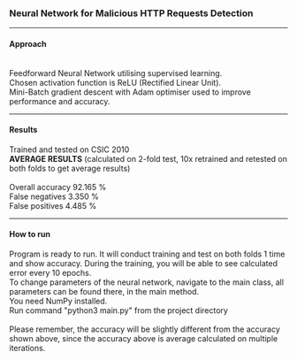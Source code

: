 <h3>Neural Network for Malicious HTTP Requests Detection</h3>

<hr>
<h4>Approach</h4><br>
Feedforward Neural Network utilising supervised learning.<br>
Chosen activation function is ReLU (Rectified Linear Unit).<br>
Mini-Batch gradient descent with Adam optimiser used to improve performance and accuracy.<br>

<hr>

<h4>Results</h4>
Trained and tested on CSIC 2010<br>
<b>AVERAGE RESULTS</b> 
(calculated on 2-fold test, 10x retrained and retested on both folds to get average results)<br>
<br>
Overall accuracy	92.165 % <br>
False negatives	3.350 % <br>
False positives	4.485 % <br>

<hr>

<h4>How to run</h4>
Program is ready to run. It will conduct training and test on both folds 1 time and show accuracy. During the training, you will be able to see calculated error every 10 epochs. <br>
To change parameters of the neural network, navigate to the main class, all parameters can be found there, in the main method. <br>
You need NumPy installed.<br>
Run command "python3 main.py" from the project directory <br>
<br>
Please remember, the accuracy will be slightly different from the accuracy shown above, since the accuracy above is average calculated on multiple iterations. <br>
